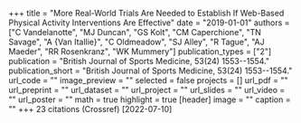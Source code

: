 +++
title = "More Real-World Trials Are Needed to Establish If Web-Based Physical Activity Interventions Are Effective"
date = "2019-01-01"
authors = ["C Vandelanotte", "MJ Duncan", "GS Kolt", "CM Caperchione", "TN Savage", "A {Van Itallie}", "C Oldmeadow", "SJ Alley", "R Tague", "AJ Maeder", "RR Rosenkranz", "WK Mummery"]
publication_types = ["2"]
publication = "British Journal of Sports Medicine, 53(24) 1553--1554."
publication_short = "British Journal of Sports Medicine, 53(24) 1553--1554."
url_code = ""
image_preview = ""
selected = false
projects = []
url_pdf = ""
url_preprint = ""
url_dataset = ""
url_project = ""
url_slides = ""
url_video = ""
url_poster = ""
math = true
highlight = true
[header]
image = ""
caption = ""
+++
23 citations (Crossref) [2022-07-10]
